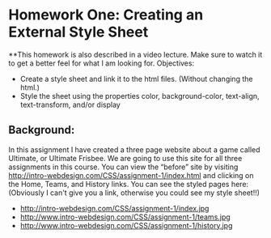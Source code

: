 # Homework One: Creating an External Style Sheet

**This homework is also described in a video lecture. Make sure to watch it to get a better feel for what I am looking for.
Objectives:

- Create a style sheet and link it to the html files. (Without changing the html.)
- Style the sheet using the properties color, background-color, text-align, text-transform, and/or display

## Background:

In this assignment I have created a three page website about a game called Ultimate, or Ultimate Frisbee. We are going to use this site for all three assignments in this course. You can view the “before” site by visiting http://intro-webdesign.com/CSS/assignment-1/index.html and clicking on the Home, Teams, and History links. You can see the styled pages here: (Obviously I can't give you a link, otherwise you could see my style sheet!!)

- http://intro-webdesign.com/CSS/assignment-1/index.jpg
- http://www.intro-webdesign.com/CSS/assignment-1/teams.jpg
- http://www.intro-webdesign.com/CSS/assignment-1/history.jpg